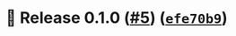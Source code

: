 # 🚀 Release 0.1.0 ([#5](https://github.com/the-reacher-data/massive-devops/pull/5)) ([`efe70b9`](https://github.com/the-reacher-data/massive-devops/commit/efe70b96d686655c6bb03b4de2ff71e0d8b98d8f))










